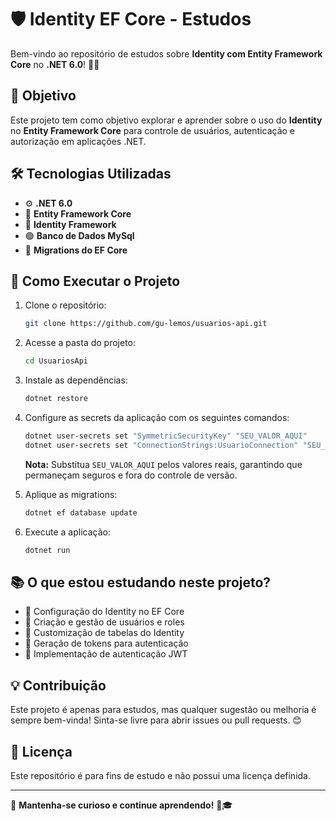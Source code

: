 # 🛡️ Identity EF Core - Estudos

Bem-vindo ao repositório de estudos sobre **Identity com Entity Framework Core** no **.NET 6.0**! 🎯🚀

## 📌 Objetivo

Este projeto tem como objetivo explorar e aprender sobre o uso do **Identity** no **Entity Framework Core** para controle de usuários, autenticação e autorização em aplicações .NET.

## 🛠️ Tecnologias Utilizadas

- ⚙️ **.NET 6.0**
- 🎢 **Entity Framework Core**
- 🔑 **Identity Framework**
- 🟢 **Banco de Dados MySql**
- 🔄 **Migrations do EF Core**

## 🚀 Como Executar o Projeto

1. Clone o repositório:

   ```bash
   git clone https://github.com/gu-lemos/usuarios-api.git
   ```

2. Acesse a pasta do projeto:

   ```bash
   cd UsuariosApi
   ```

3. Instale as dependências:

   ```bash
   dotnet restore
   ```

4. Configure as secrets da aplicação com os seguintes comandos:

   ```bash
   dotnet user-secrets set "SymmetricSecurityKey" "SEU_VALOR_AQUI"
   dotnet user-secrets set "ConnectionStrings:UsuarioConnection" "SEU_VALOR_AQUI"
   ```

   **Nota:** Substitua `SEU_VALOR_AQUI` pelos valores reais, garantindo que permaneçam seguros e fora do controle de versão.

5. Aplique as migrations:

   ```bash
   dotnet ef database update
   ```

6. Execute a aplicação:

   ```bash
   dotnet run
   ```

## 📚 O que estou estudando neste projeto?

- 🔹 Configuração do Identity no EF Core
- 🔹 Criação e gestão de usuários e roles
- 🔹 Customização de tabelas do Identity
- 🔹 Geração de tokens para autenticação
- 🔹 Implementação de autenticação JWT

## 💡 Contribuição

Este projeto é apenas para estudos, mas qualquer sugestão ou melhoria é sempre bem-vinda! Sinta-se livre para abrir issues ou pull requests. 😊

## 🐜 Licença

Este repositório é para fins de estudo e não possui uma licença definida.

---

📌 **Mantenha-se curioso e continue aprendendo!** 🚀🎓